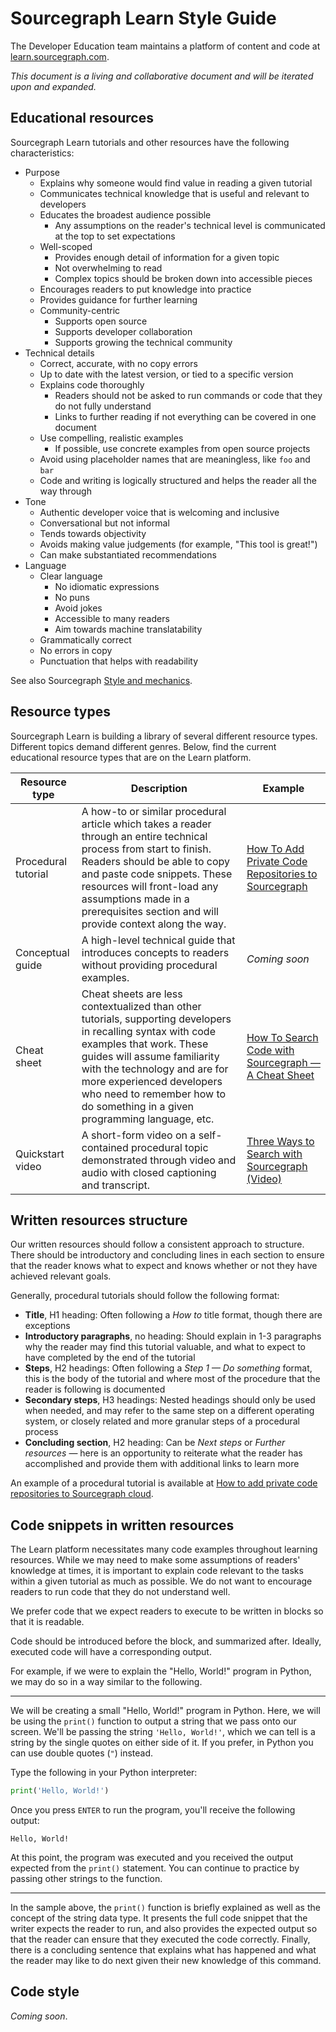 # Sourcegraph Learn Style Guide

The Developer Education team maintains a platform of content and code at [learn.sourcegraph.com](https://learn.sourcegraph.com).

_This document is a living and collaborative document and will be iterated upon and expanded._

## Educational resources

Sourcegraph Learn tutorials and other resources have the following characteristics:

- Purpose
  - Explains why someone would find value in reading a given tutorial
  - Communicates technical knowledge that is useful and relevant to developers
  - Educates the broadest audience possible
    - Any assumptions on the reader's technical level is communicated at the top to set expectations
  - Well-scoped
    - Provides enough detail of information for a given topic
    - Not overwhelming to read
    - Complex topics should be broken down into accessible pieces
  - Encourages readers to put knowledge into practice
  - Provides guidance for further learning
  - Community-centric
    - Supports open source
    - Supports developer collaboration
    - Supports growing the technical community
- Technical details
  - Correct, accurate, with no copy errors
  - Up to date with the latest version, or tied to a specific version
  - Explains code thoroughly
    - Readers should not be asked to run commands or code that they do not fully understand
    - Links to further reading if not everything can be covered in one document
  - Use compelling, realistic examples
    - If possible, use concrete examples from open source projects
  - Avoid using placeholder names that are meaningless, like `foo` and `bar`
  - Code and writing is logically structured and helps the reader all the way through
- Tone
  - Authentic developer voice that is welcoming and inclusive
  - Conversational but not informal
  - Tends towards objectivity
  - Avoids making value judgements (for example, "This tool is great!")
  - Can make substantiated recommendations
- Language
  - Clear language
    - No idiomatic expressions
    - No puns
    - Avoid jokes
    - Accessible to many readers
    - Aim towards machine translatability
  - Grammatically correct
  - No errors in copy
  - Punctuation that helps with readability

See also Sourcegraph [Style and mechanics](https://about.sourcegraph.com/handbook/communication/content_guidelines/style_and_mechanics).

## Resource types

Sourcegraph Learn is building a library of several different resource types. Different topics demand different genres. Below, find the current educational resource types that are on the Learn platform.

| Resource type       | Description                                                                                                                                                                                                                                                                                                        | Example                                                                                                                                  |
| ------------------- | ------------------------------------------------------------------------------------------------------------------------------------------------------------------------------------------------------------------------------------------------------------------------------------------------------------------ | ---------------------------------------------------------------------------------------------------------------------------------------- |
| Procedural tutorial | A how-to or similar procedural article which takes a reader through an entire technical process from start to finish. Readers should be able to copy and paste code snippets. These resources will front-load any assumptions made in a prerequisites section and will provide context along the way.              | [How To Add Private Code Repositories to Sourcegraph](https://learn.sourcegraph.com/how-to-add-private-code-repositories-to-sourcegraph) |
| Conceptual guide    | A high-level technical guide that introduces concepts to readers without providing procedural examples.                                                                                                                                                                                                            | _Coming soon_                                                                                                                            |
| Cheat sheet         | Cheat sheets are less contextualized than other tutorials, supporting developers in recalling syntax with code examples that work. These guides will assume familiarity with the technology and are for more experienced developers who need to remember how to do something in a given programming language, etc. | [How To Search Code with Sourcegraph — A Cheat Sheet](https://learn.sourcegraph.com/sourcegraph-cheat-sheet)                             |
| Quickstart video    | A short-form video on a self-contained procedural topic demonstrated through video and audio with closed captioning and transcript.                                                                                                                                                                                | [Three Ways to Search with Sourcegraph (Video)](https://learn.sourcegraph.com/three-ways-to-search-video)                                |

## Written resources structure

Our written resources should follow a consistent approach to structure. There should be introductory and concluding lines in each section to ensure that the reader knows what to expect and knows whether or not they have achieved relevant goals.

Generally, procedural tutorials should follow the following format:

- **Title**, H1 heading: Often following a _How to_ title format, though there are exceptions
- **Introductory paragraphs**, no heading: Should explain in 1-3 paragraphs why the reader may find this tutorial valuable, and what to expect to have completed by the end of the tutorial
- **Steps**, H2 headings: Often following a _Step 1 — Do something_ format, this is the body of the tutorial and where most of the procedure that the reader is following is documented
- **Secondary steps**, H3 headings: Nested headings should only be used when needed, and may refer to the same step on a different operating system, or closely related and more granular steps of a procedural process
- **Concluding section**, H2 heading: Can be _Next steps_ or *Further resources* — here is an opportunity to reiterate what the reader has accomplished and provide them with additional links to learn more

An example of a procedural tutorial is available at [How to add private code repositories to Sourcegraph cloud](https://learn.sourcegraph.com/how-to-add-private-code-repositories-to-sourcegraph).

## Code snippets in written resources

The Learn platform necessitates many code examples throughout learning resources. While we may need to make some assumptions of readers' knowledge at times, it is important to explain code relevant to the tasks within a given tutorial as much as possible. We do not want to encourage readers to run code that they do not understand well.

We prefer code that we expect readers to execute to be written in blocks so that it is readable.

Code should be introduced before the block, and summarized after. Ideally, executed code will have a corresponding output.

For example, if we were to explain the "Hello, World!" program in Python, we may do so in a way similar to the following.

---

We will be creating a small "Hello, World!" program in Python. Here, we will be using the `print()` function to output a string that we pass onto our screen. We'll be passing the string `'Hello, World!'`, which we can tell is a string by the single quotes on either side of it. If you prefer, in Python you can use double quotes (`"`) instead.

Type the following in your Python interpreter:

```python
print('Hello, World!')
```

Once you press `ENTER` to run the program, you'll receive the following output:

```
Hello, World!
```

At this point, the program was executed and you received the output expected from the `print()` statement. You can continue to practice by passing other strings to the function.

---

In the sample above, the `print()` function is briefly explained as well as the concept of the string data type. It presents the full code snippet that the writer expects the reader to run, and also provides the expected output so that the reader can ensure that they executed the code correctly. Finally, there is a concluding sentence that explains what has happened and what the reader may like to do next given their new knowledge of this command.

## Code style

_Coming soon_.
